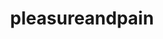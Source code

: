 --- 
title: "pleasureandpain"
description:
price: "SOLD"
category: 
images: 
    - /assets/img/pleasureandpain.png
order: 63
---